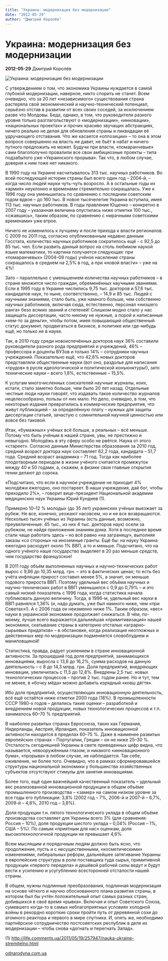 ```yaml
---
title: "Украина: модернизация без модернизации"
date: "2012-05-29"
author: "Дмитрий Королёв"
---
```


# Украина: модернизация без модернизации

**2012-05-29** Дмитрий Королёв

![Украина: модернизация без модернизации](http://twentyyearsafter.su/images/banner.jpg)

С утверждением о том, что экономика Украины нуждается в самой глубокой модернизации, наверное, никто спорить не станет. Всем очевидно, что за 20 лет «независимого» существования страна растеряла свой экономический и научно-технический потенциал, серьёзно отстав в развитии от всех своих соседей, за исключением разве что Молдовы. Беда, однако, в том, что руководители разного уровня только разглагольствуют о «модернизации», «инновации», «национальных проектах» и прочих красиво звучащих абстракциях, ничего реально не делая для обновления страны и ликвидации её удручающего отставания. Что же касается «оппозиции» – то она в этом вопросе совершенно на власть не давит, не бьёт в набат и ничего путного предложить не может. Будучи при власти, «помаранчевые» сами благополучно провалили все свои амбициозные проекты – типа подзабытого уже «Украинского прорыва». Так что, в любом случае, доверия к ним тоже нет никакого.

В 1990 году на Украине насчитывалось 313 тыс. научных работников. Во всей последующей истории страны был всего один год – 2004-й, – когда число людей науки чуть-чуть возросло. А в остальные годы их «армия» неуклонно и временами стремительно сокращалась. Уже к 1996 году она уменьшилась по сравнению с последним советским годом вдвое – до 160 тыс. В новое тысячелетие Украина вступила, имея 113 тыс. научных работников. В годы правления Ющенко – конкретно в 2007 году – указанная величина опустилась ниже отметки 100 тыс., «сжавшись», таким образом, по сравнению с «мрачными советскими временами» уже втрое.

Ничего не изменилось к лучшему и после прихода к власти регионалов. С 2009 по 2011 год, согласно опубликованным недавно данным Госстата, количество научных работников сократилось ещё - с 92,5 до 85 тыс. чел. Если развить данный вопрос на столь любимом наукой языке математики, то картина получается следующая: при «помаранчевых» (2004–09 годы) учёное население страны сокращалось в среднем на 2,5% в год, а при «новой власти» – уже на 4%!

Зато – параллельно с уменьшением количества научных работников – в стране множится число граждан, обременённых научными званиями. Если в 1995 году в Украине числились 9,75 тыс. докторов и 57,6 тыс. кандидатов наук, то ныне, соответственно, – 14,9 и 85 тыс. Людей с научными знаниями, стало быть, уже намного больше, чем собственно научных работников, включая сюда, естественно, персонал «низшего ранга» безо всяких званий и степеней! Слишком модно стало у нас защищать диссертации, часто никому не нужные, а порой и написанные «кем-то за деньги», чтобы потом, имея повышающий общественный статус документ, продвигаться в бизнесе, в политике или где-нибудь ещё, но только не в науке.

Так, в 2010 году среди новоиспечённых докторов наук 36% составили руководители разного рода предприятий и учреждений, 46% – профессора и доценты ВУЗов и только 14% – сотрудники научных учреждений. Показательно ещё, что 42,8% новых докторов представляли общественные науки (вот оно, раздолье для написания «трудов» в русле идеологической и политической конъюнктуры!), зато технические науки – всего 1,8%, естественные – 15,5%.

К услугам многочисленных соискателей научные журналы, коих, кстати, стало заметно больше, чем было 20 лет назад. Отдельные честные люди науки говорят, что издавать такое количество журналов нецелесообразно, пользы от них мало. Но дело, очевидно, в том, что некоторые издания превратились в коммерческие предприятия, что живут публикацией – за определённую плату – нужных для защиты диссертации статьей, зачастую с сомнительной научной ценностью или вовсе без таковой.

Итак, «бумажных» учёных всё больше, а реальных – всё меньше. Потому что быть учёным в нашей стране, увы, не престижно и невыгодно. Молодёжь в эту сферу особо не рвётся. Наука от этого «стареет». Согласно данным Министерства образования за 2010 год, средний возраст доктора наук составляет 62,2 года, кандидата – 51,7 года. Средний возраст академика – 71 год. Тогда как наиболее плодотворным периодом в жизни учёного считается промежуток между 40 и 50 годами, а, скажем, в физике свои главные открытия гении делают до сорока.

«Подсчитано, что если в научное учреждение не приходит 4% молодёжи ежегодно, оно постареет. В наши учреждения, дай бог, чтобы приходило 2%», – говорит вице-президент Национальной академии медицинских наук Украины Юрий Кундиев (1).

Примерно 10–12 % молодых (до 35 лет) украинских учёных выезжает за рубеж. Не все, конечно, уезжают насовсем, но и не все возвращаются. Несколько тысяч учёных из Украины (есть данные, возможно, преувеличенные: 45 тыс., из них 4 тыс. докторов наук) осели за рубежом, не найдя приложения знаниям дома. Хотя в последнее время стали чаще работать здесь – но всё равно «на заграницу», выполняя заказы «со стороны» на иноземные гранты. Ещё бы: на науку Украина ежегодно расходует около 1% ВВП, а то и меньше. Подсчитано, что на одного учёного наше государство выделяет в 20 раз меньше средств, чем государство французское!

В 2011 году объём выполненных научных и научно-технических работ вырос с 9,86 до 10,35 млрд. грн. – это в фактических ценах; то есть без учёта инфляции прирост составил менее 5%, а значит, он меньше годового прироста ВВП. Поэтому удельный вес объёма научных и научно-технических работ в ВВП уменьшился с 0,9 до 0,79% – и это самый низкий показатель с 1996 года, когда статистика начала публиковать данную величину. Тогда, в 1996-м, удельный вес науки в ВВП равнялся 1,36% (и, надо думать, уже был намного ниже, чем «при Советах»!). А с 2006 года он неизменно ниже 1%. Таким образом, «вес» науки в украинской экономике продолжает снижаться. В чём, по-моему, лучше всего выражается дальнейшая «примитивизация» нашей экономики, скатывание страны в категорию отсталых «аграрно-сырьевых придатков» – в обстановке, когда реализация неотложных и действенных мер по модернизации подменяется словоблудием и маниловщиной!

Статистика, правда, радует усилением в стране инновационной активности. За прошедший год доля предприятий, занимающихся инновациями, выросла с 13,8 до 16,2%, сумма расходов на данную деятельность – с 8 до 14,3 млрд. грн. Доля предприятий, внедряющих инновации, увеличилась с 11,5 до 12,8%. Внедрены 2,5 тыс. новых технологических процессов – против 2 тыс. годом ранее. Но и тут, тем не менее, в «бочку мёда» можно добавить изрядный «ковш дёгтя».

Ибо доля предприятий, осуществляющих инновационную деятельность, всё ещё остаётся ниже отметки 2000 года (18%). В промышленности СССР 1980-х годов – делались такие оценки – разработкой и внедрением новой продукции, новых технологических процессов и т.п. занималось 60–70 % предприятий.

В наиболее развитых странах Евросоюза, таких как Германия, Нидерланды, Австрия, Ирландия, показатель инновационной активности находится в пределах 60–75 %. Даже в наименее развитых европейских странах – Португалии, Греции – он не ниже 25–30 %. Отсталость сегодняшней Украины в свете приведенных цифр видна, что называется, невооружённым глазом; и никакого «инновационного бума», «прорыва» в любом случае, не наблюдается. Так себе, оживление, не более того. Очевидно, что в рамках сформировавшейся структуры национальной экономики у большинства хозяйственных субъектов отсутствуют стимулы для занятия инновациями.

Более того, ещё один важнейший качественный показатель – удельный вес реализованной инновационной продукции в общем объёме промышленного производства – «замер» на самом низком уровне за все годы его публикации: 3,8% (2002 год – 7%, 2006-й и 2007-й – 6,7%, 2009-й – 4,8%, 2010 год – 3,8%).

Доля продукции т.н. пятого технологического уклада в общем объёме производства составляет для Украины всего 3% (для сравнения: Россия – 10%), доля продукции шестого уклада – 0,04% (Россия – 1%, США – 5%). По самым «приятным для нас» оценкам, доля высокотехнологичной продукции не превышает 4,6%.

Всем мыслящим и порядочным людям должно быть ясно, что продолжение, пусть и с несущественными, «косметическими» изменениями, либеральных реформ, дальнейшее затягивание Украины в европейские структуры в роли поставщика туда сырья, примитивной продукции «первого передела» и дешёвой рабочей силы ведут и будут вести к усилению и усугублению всесторонней отсталости нашей страны.

В общем, нужны подлинные преобразования, подлинная модернизация на основе чёткого и научно обоснованного плана развития страны, в котором был бы учтён положительный опыт самых разных стран, добившихся в своё время «рывка». Включая и опыт Советского Союза, сумевшего когда-то в самых неблагоприятных условиях холодной войны в рекордно короткие сроки пройти путь от деревянной сохи до атомного реактора и первого в мире спутника. И, опять же, необходимо партнёрское сотрудничество постсоветских республик в деле их модернизации – чтобы снова «догнать и перегнать Запад».

(1) http://life.comments.ua/2011/05/19/257947/nauka-ukraine-stremitelno.html

[odnarodyna.com.ua](http://odnarodyna.com.ua/articles/5/2416.html)